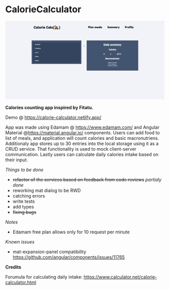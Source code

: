 # CalorieCalculator

![CalorieCalculator Demo](demo/calorie-calc-addingItem.gif)

**Calories counting app inspired by Fitatu.**

Demo @ https://calorie-calculator.netlify.app/

App was made using Edamam @ https://www.edamam.com/ and Angular Material @https://material.angular.io/ components.
Users can add food to list of meals, and application will count calories and basic macronutriens.
Additionaly app stores up to 30 entries into the local storage using it as a CRUD service. That functionality is used to mock client-server communication.
Lastly users can calculate daily calories intake based on their input.


*Things to be done*
- ~~refactor of the services based on feedback from code reviews~~ *partialy done*
- reworking mat dialog to be RWD
- catching errors
- write tests
- add types
- ~~fixing bugs~~


*Notes*
- Edamam free plan allows only for 10 request per minute


*Known issues*
- mat-expansion-panel compatibility https://github.com/angular/components/issues/11765

**Credits**

Forumula for calculating daily intake: https://www.calculator.net/calorie-calculator.html
